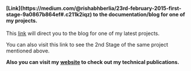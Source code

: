

<h4>  [Link](https://medium.com/@rishabhberlia/23rd-february-2015-first-stage-9a0867b864ef#.c211k2iqz)  to the documentation/blog for one of my projects.</h4>

This [link](https://medium.com/@rishabhberlia/13th-april-2016-second-stage-b2ca82ee3100#.2yrxye6i5) will direct you to the blog for one of my latest projects.

You can also visit this link to see the 2nd Stage of the same project mentioned above.

__Also you can visit my [website](www.rishabhberlia.com) to check out my technical publications.__
